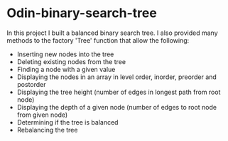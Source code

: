 # Odin-binary-search-tree

In this project I built a balanced binary search tree. I also provided 
many methods to the factory 'Tree' function that allow the following:

* Inserting new nodes into the tree
* Deleting existing nodes from the tree
* Finding a node with a given value
* Displaying the nodes in an array in level order, inorder, preorder and postorder
* Displaying the tree height (number of edges in longest path from root node)
* Displaying the depth of a given node (number of edges to root node from given node)
* Determining if the tree is balanced 
* Rebalancing the tree